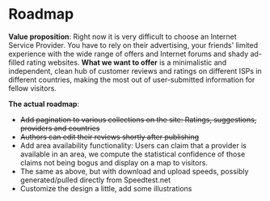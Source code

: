 # Roadmap

__Value proposition__: Right now it is very difficult to choose an Internet Service Provider. You have
to rely on their advertising, your friends' limited experience with the wide range of offers and
Internet forums and shady ad-filled rating websites. __What we want to offer__ is a minimalistic and
independent, clean hub of customer reviews and ratings on different ISPs in different countries,
making the most out of user-submitted information for fellow visitors.

__The actual roadmap__:

* ~~Add pagination to various collections on the site: Ratings, suggestions, providers and countries~~
* ~~Authors can edit their reviews shortly after publishing~~
* Add area availability functionality: Users can claim that a provider is available in an area, we
  compute the statistical confidence of those claims not being bogus and display on a map to
  visitors.
* The same as above, but with download and upload speeds, possibly generated/pulled directly from
  Speedtest.net
* Customize the design a little, add some illustrations